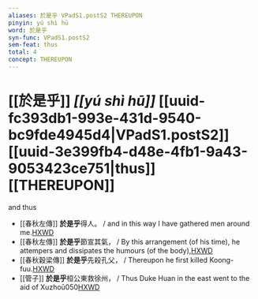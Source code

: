 ```yaml
---
aliases: 於是乎 VPadS1.postS2 THEREUPON
pinyin: yú shì hū
word: 於是乎
syn-func: VPadS1.postS2
sem-feat: thus
total: 4
concept: THEREUPON 
---
```

# [[於是乎]] *[[yú shì hū]]*  [[uuid-fc393db1-993e-431d-9540-bc9fde4945d4|VPadS1.postS2]] [[uuid-3e399fb4-d48e-4fb1-9a43-9053423ce751|thus]] [[THEREUPON]]
and thus
 - [[春秋左傳]] **於是乎**得人。 / and in this way I have gathered men around me.[HXWD](https://hxwd.org/textview.html?location=KR1e0001_tls_005-366a.9)
 - [[春秋左傳]] **於是乎**節宣其氣， / By this arrangement (of his time), he attempers and dissipates the humours (of the body),[HXWD](https://hxwd.org/textview.html?location=KR1e0001_tls_010-35a.76)
 - [[春秋穀梁傳]] **於是乎**先殺孔父， / Thereupon he first killed Koong-fuu.[HXWD](https://hxwd.org/textview.html?location=KR1e0008_tls_002-9a.17)
 - [[管子]] **於是乎**桓公東救徐州， / Thus Duke Huan in the east went to the aid of Xuzhoū050[HXWD](https://hxwd.org/textview.html?location=KR3c0001_tls_008-125a.4)